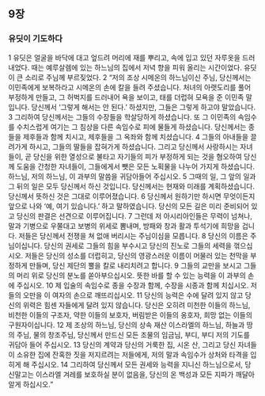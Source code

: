 ## 9장
### 유딧이 기도하다
1 유딧은 얼굴을 바닥에 대고 엎드려 머리에 재를 뿌리고, 속에 입고 있던 자루옷을 드러내었다. 때는 예루살렘에 있는 하느님의 집에서 저녁 향을 피워 올리는 시간이었다. 유딧이 큰 소리로 주님께 부르짖었다.
2 “저의 조상 시메온의 하느님이신 주님, 당신께서는 이민족에게 보복하라고 시메온의 손에 칼을 들려 주셨습니다. 처녀의 아랫도리를 풀어 부정하게 만들고, 그 허벅지를 드러내어 욕을 보이고, 태를 더럽혀 모욕을 준 이민족 말입니다. 당신께서 ‘그렇게 해서는 안 된다.’ 하셨지만, 그들은 그렇게 하고야 말았습니다.
3 그리하여 당신께서는 그들의 수장들을 학살당하게 하셨습니다. 또 그 이민족의 속임수를 수치스럽게 여기는 그 침상을 다른 속임수로 피에 물들게 하셨습니다. 당신께서는 종들을 제후들과 함께 치시고, 제후들을 그 옥좌와 함께 치셨습니다.
4 그들의 아내들을 끌려가게 하시고, 그들의 딸들을 잡혀가게 하셨습니다. 그리고 당신께서 사랑하시는 자녀들이, 곧 당신을 위한 열성으로 불타고 자기들의 피가 부정하게 되는 것을 혐오하여 당신께 도움을 간청한 자녀들이, 그들에게서 뺏은 모든 노획물을 나누어 가지게 하셨습니다. 하느님, 저의 하느님, 이 과부의 말씀을 귀담아들어 주십시오.
5 그때의 일, 그 앞의 일과 그 뒤의 일은 모두 당신께서 하신 것입니다. 당신께서는 현재와 미래를 계획하셨습니다. 당신께서 뜻하신 것은 그대로 이루어졌습니다.
6 당신께서 원하기만 하시면 무엇이든지 앞으로 나와 ‘예, 여기 있습니다.’ 하고 말하였습니다. 당신의 모든 길은 미리 준비되어 있고 당신의 판결은 선견으로 이루어집니다.
7 그런데 저 아시리아인들은 무력이 넘쳐나, 말과 기병으로 우쭐대고 보병의 위세로 뽐내며, 방패와 창과 활과 투석기에 희망을 겁니다. 저들은 당신께서 전쟁을 쳐 없애 버리시는 주님이심을 모릅니다.
8 당신의 이름은 주님이십니다. 당신의 권세로 그들의 힘을 부수시고 당신의 진노로 그들의 세력을 꺾으십시오. 저들은 당신의 성소를 더럽히고, 당신의 영광스러운 이름이 머물러 있는 천막을 부정하게 만들며, 당신 제단의 뿔을 칼로 내리치려고 합니다.
9 그들의 교만을 보시고 그들의 머리 위로 당신의 분노를 쏟아부으십시오. 뜻한 바를 할 수 있는 능력을 이 과부의 손에 주십시오.
10 제 입술의 속임수로 종을 수장과 함께, 수장을 시종과 함께 치십시오. 저들의 오만을 이 여자의 손으로 깨뜨리십시오.
11 당신의 능력은 수에 달려 있지 않고 당신의 위력은 힘센 자들에게 달려 있지 않습니다. 당신은 오히려 미천한 이들의 하느님, 비천한 이들의 구조자, 약한 이들의 보호자, 버림받은 이들의 옹호자, 희망 없는 이들의 구원자이십니다.
12 제 조상의 하느님, 당신의 상속 재산 이스라엘의 하느님, 하늘과 땅의 주님, 물의 창조주님, 당신께서 만드신 모든 조물의 임금님, 부디, 부디 저의 기도를 귀담아 들어 주십시오.
13 당신의 계약과 당신의 거룩한 집, 시온 산, 그리고 당신 자녀들이 소유한 집에 잔혹한 짓을 저지르려는 저들에게, 저의 말과 속임수가 상처와 타격을 입히게 해 주십시오.
14 그리하여 당신께서 모든 권세와 능력을 지니신 하느님으로서, 당신말고는 이스라엘 겨레를 보호하실 분이 없음을, 당신의 온 백성과 모든 지파가 깨달아 알게 하십시오.”
